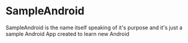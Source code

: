 # SampleAndroid

SampleAndroid is the name itself speaking of it's purpose and it's just a sample Android App created to learn new Android
